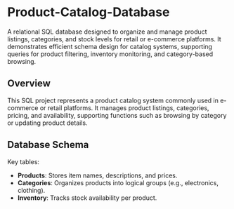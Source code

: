 # Product-Catalog-Database
A relational SQL database designed to organize and manage product listings, categories, and stock levels for retail or e-commerce platforms. It demonstrates efficient schema design for catalog systems, supporting queries for product filtering, inventory monitoring, and category-based browsing.

## Overview
This SQL project represents a product catalog system commonly used in e-commerce or retail platforms. It manages product listings, categories, pricing, and availability, supporting functions such as browsing by category or updating product details.

## Database Schema
Key tables:
- **Products**: Stores item names, descriptions, and prices.
- **Categories**: Organizes products into logical groups (e.g., electronics, clothing).
- **Inventory**: Tracks stock availability per product.
